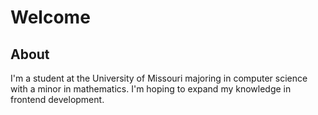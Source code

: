 # Welcome


## About
I'm a student at the University of Missouri majoring in computer science with a minor in mathematics.  I'm hoping to expand my knowledge in frontend development.

